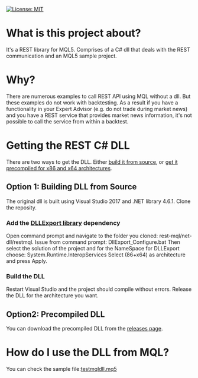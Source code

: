 [![License: MIT](https://img.shields.io/badge/License-MIT-yellow.svg)](https://opensource.org/licenses/MIT)

# What is this project about?
It's a REST library for MQL5. Comprises of a C# dll that deals with the REST communication and an MQL5 sample project.

# Why?
There are numerous examples to call REST API using MQL without a dll. But these examples do not work with backtesting. As a result if you have a functionality in your Expert Advisor (e.g. do not trade during market news) and you have a REST service that provides market news information, it's not possible to call the service from within a backtest. 

# Getting the REST C# DLL
There are two ways to get the DLL. Either [build it from source](https://github.com/cyrus13/rest-mql#option-1-building-dll-from-source), or [get it precompiled for x86 and x64 architectures](https://github.com/cyrus13/rest-mql#option2-precompiled-dll).

## Option 1: Building DLL from Source
The original dll is built using Visual Studio 2017 and .NET library 4.6.1. Clone the reposity. 
### Add the [DLLExport library](https://github.com/3F/DllExport) dependency
Open command prompt and navigate to the folder you cloned: rest-mql/net-dll/restmql. Issue from command prompt: DllExport_Configure.bat
Then select the solution of the project and for the NameSpace for DLLExport choose: System.Runtime.InteropServices
Select (86+x64) as architecture and press Apply. 
### Build the DLL
Restart Visual Studio and the project should compile without errors. Release the DLL for the architecture you want.

## Option2: Precompiled DLL
You can download the precompiled DLL from the [releases page](https://github.com/cyrus13/rest-mql/releases).

# How do I use the DLL from MQL?
You can check the sample file:[testmqldll.mq5](https://github.com/cyrus13/rest-mql/blob/master/mql5-sample-code/testmqldll.mq5)
